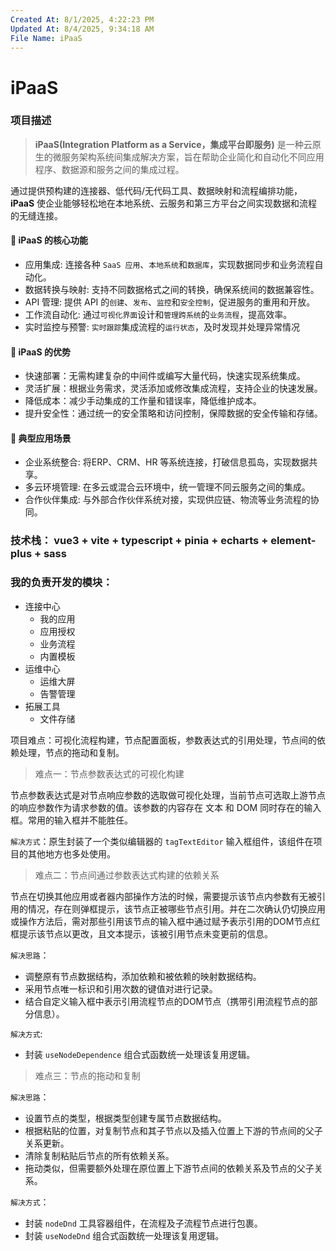 ```yaml
---
Created At: 8/1/2025, 4:22:23 PM
Updated At: 8/4/2025, 9:34:18 AM
File Name: iPaaS
---
```


# iPaaS

### 项目描述
> **iPaaS(Integration Platform as a Service，集成平台即服务)** 是一种云原生的微服务架构系统间集成解决方案，旨在帮助企业简化和自动化不同应用程序、数据源和服务之间的集成过程。
>

 通过提供预构建的连接器、低代码/无代码工具、数据映射和流程编排功能，**iPaaS** 使企业能够轻松地在本地系统、云服务和第三方平台之间实现数据和流程的无缝连接。

#### 🧩 iPaaS 的核心功能

- 应用集成: 连接各种 `SaaS 应用`、`本地系统`和`数据库`，实现数据同步和业务流程自动化。
- 数据转换与映射: 支持不同数据格式之间的转换，确保系统间的数据兼容性。
- API 管理: 提供 API 的`创建`、`发布`、`监控`和`安全控制`，促进服务的重用和开放。
- 工作流自动化: 通过`可视化界面`设计和`管理跨系统`的`业务流程`，提高效率。
- 实时监控与预警: `实时跟踪`集成流程的`运行状态`，及时发现并处理异常情况

#### 🚀 iPaaS 的优势

- 快速部署：无需构建复杂的中间件或编写大量代码，快速实现系统集成。
- 灵活扩展：根据业务需求，灵活添加或修改集成流程，支持企业的快速发展。
- 降低成本：减少手动集成的工作量和错误率，降低维护成本。
- 提升安全性：通过统一的安全策略和访问控制，保障数据的安全传输和存储。

#### 🏢 典型应用场景

- 企业系统整合:  将ERP、CRM、HR 等系统连接，打破信息孤岛，实现数据共享。
- 多云环境管理: 在多云或混合云环境中，统一管理不同云服务之间的集成。
- 合作伙伴集成: 与外部合作伙伴系统对接，实现供应链、物流等业务流程的协同。

### 技术栈： vue3 + vite + typescript + pinia + echarts + element-plus + sass

### 我的负责开发的模块：

- 连接中心
  - 我的应用
  - 应用授权
  - 业务流程
  - 内置模板
- 运维中心
  - 运维大屏
  - 告警管理
- 拓展工具
  - 文件存储

项目难点：可视化流程构建，节点配置面板，参数表达式的引用处理，节点间的依赖处理，节点的拖动和复制。

> 难点一：节点参数表达式的可视化构建

  节点参数表达式是对节点响应参数的选取做可视化处理，当前节点可选取上游节点的响应参数作为请求参数的值。该参数的内容存在 文本 和 DOM 同时存在的输入框。常用的输入框并不能胜任。

  `解决方式`：原生封装了一个类似编辑器的 `tagTextEditor` 输入框组件，该组件在项目的其他地方也多处使用。

> 难点二：节点间通过参数表达式构建的依赖关系

节点在切换其他应用或者器内部操作方法的时候，需要提示该节点内参数有无被引用的情况，存在则弹框提示，该节点正被哪些节点引用。并在二次确认仍切换应用或操作方法后，需对那些引用该节点的输入框中通过赋予表示引用的DOM节点红框提示该节点以更改，且文本提示，该被引用节点未变更前的信息。

  `解决思路`：

  - 调整原有节点数据结构，添加依赖和被依赖的映射数据结构。
  - 采用节点唯一标识和引用次数的键值对进行记录。
  - 结合自定义输入框中表示引用流程节点的DOM节点（携带引用流程节点的部分信息）。

  `解决方式`:

  - 封装 `useNodeDependence` 组合式函数统一处理该复用逻辑。

> 难点三：节点的拖动和复制

  `解决思路`：

  - 设置节点的类型，根据类型创建专属节点数据结构。
  - 根据粘贴的位置，对复制节点和其子节点以及插入位置上下游的节点间的父子关系更新。
  - 清除复制粘贴后节点的所有依赖关系。
  - 拖动类似，但需要额外处理在原位置上下游节点间的依赖关系及节点的父子关系。

  `解决方式`：

  - 封装 `nodeDnd` 工具容器组件，在流程及子流程节点进行包裹。
  - 封装 `useNodeDnd` 组合式函数统一处理该复用逻辑。
